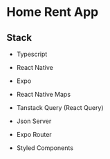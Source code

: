 # Home Rent App

## Stack

- Typescript

- React Native
- Expo
- React Native Maps
- Tanstack Query (React Query)
- Json Server
- Expo Router
- Styled Components